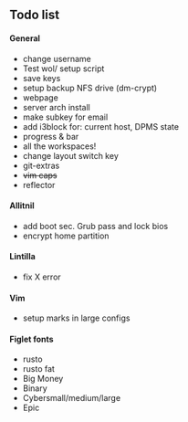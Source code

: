 Todo list
--------

#### General

* change username
* Test wol/ setup script
* save keys
* setup backup NFS drive (dm-crypt)
* webpage
* server arch install
* make subkey for email
* add i3block for: current host, DPMS state
* progress & bar
* all the workspaces!
* change layout switch key
* git-extras
* ~~vim caps~~
* reflector

#### Allitnil

* add boot sec. Grub pass and lock bios
* encrypt home partition

#### Lintilla

* fix X error

#### Vim

* setup marks in large configs

#### Figlet fonts

* rusto
* rusto fat
* Big Money
* Binary
* Cybersmall/medium/large
* Epic
